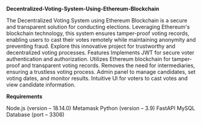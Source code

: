 **Decentralized-Voting-System-Using-Ethereum-Blockchain**


The Decentralized Voting System using Ethereum Blockchain is a secure and transparent solution for conducting elections. Leveraging Ethereum's blockchain technology, this system ensures tamper-proof voting records, enabling users to cast their votes remotely while maintaining anonymity and preventing fraud. Explore this innovative project for trustworthy and decentralized voting processes.
Features
Implements JWT for secure voter authentication and authorization.
Utilizes Ethereum blockchain for tamper-proof and transparent voting records.
Removes the need for intermediaries, ensuring a trustless voting process.
Admin panel to manage candidates, set voting dates, and monitor results.
Intuitive UI for voters to cast votes and view candidate information.

**Requirements**


Node.js (version – 18.14.0)
Metamask
Python (version – 3.9)
FastAPI
MySQL Database (port – 3306)
